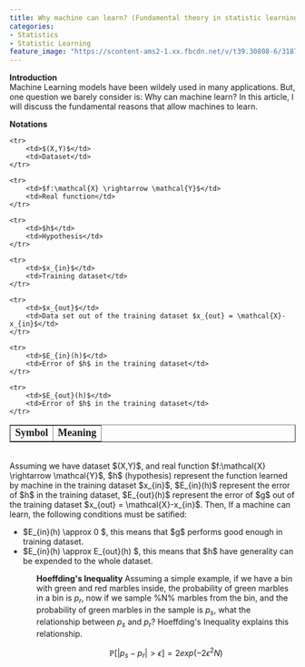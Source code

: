 ```yaml
---
title: Why machine can learn? (Fundamental theory in statistic learning)
categories:
- Statistics
- Statistic Learning
feature_image: "https://scontent-ams2-1.xx.fbcdn.net/v/t39.30808-6/318727714_1298950054279522_1327222508011670093_n.jpg?_nc_cat=108&ccb=1-7&_nc_sid=730e14&_nc_ohc=TnxHVTXAD_IAX-HmZVu&_nc_ht=scontent-ams2-1.xx&oh=00_AfBSzcy1lv2fJGWPylw7pRDyxpG_NNwrFmcdUXnopbawrg&oe=6394F523"
---
```

<head>
    <script src="https://cdn.mathjax.org/mathjax/latest/MathJax.js?config=TeX-AMS-MML_HTMLorMML" type="text/javascript"></script>
    <script type="text/x-mathjax-config">
        MathJax.Hub.Config({
            tex2jax: {
            skipTags: ['script', 'noscript', 'style', 'textarea', 'pre'],
            inlineMath: [['$','$']]
            }
        });
    </script>
</head>

**Introduction**\
Machine Learning models have been wildely used in many applications. But, one question we barely consider is: Why can machine learn? In this article, I will discuss the fundamental reasons that allow machines to learn.


**Notations**
<table border="1">
    <tr>
        <td><font face="黑体" size=4><b>Symbol</b></font></td>
        <td><font face="黑体" size=4><b>Meaning</b></font></td>
    </tr>

    <tr>
        <td>$(X,Y)$</td>
        <td>Dataset</td>
    </tr>

    <tr>
        <td>$f:\mathcal{X} \rightarrow \mathcal{Y}$</td>
        <td>Real function</td>
    </tr>

    <tr>
        <td>$h$</td>
        <td>Hypothesis</td>
    </tr>

    <tr>
        <td>$x_{in}$</td>
        <td>Training dataset</td>
    </tr>

    <tr>
        <td>$x_{out}$</td>
        <td>Data set out of the training dataset $x_{out} = \mathcal{X}-x_{in}$</td>
    </tr>

    <tr>
        <td>$E_{in}(h)$</td>
        <td>Error of $h$ in the training dataset</td>
    </tr>

    <tr>
        <td>$E_{out}(h)$</td>
        <td>Error of $h$ in the training dataset</td>
    </tr>
</table>
<br />
Assuming we have dataset $(X,Y)$, and real function $f:\mathcal{X} \rightarrow \mathcal{Y}$, $h$ (hypothesis) represent the function learned by machine in the training dataset $x_{in}$, $E_{in}(h)$ represent the 
error of $h$ in the training dataset, $E_{out}(h)$ represent the error of $g$ out of the training dataset $x_{out} = \mathcal{X}-x_{in}$. Then, If a machine can learn, the following conditions must be satified:
<ul>
<li>$E_{in}(h) \approx 0 $, this means that $g$ performs good enough in training dataset. </li>
<li>$E_{in}(h) \approx E_{out}(h) $, this means that $h$ have generality can be expended to the whole dataset. </li>
<ul>

**Hoeffding's Inequality**
Assuming a simple example, if we have a bin with green and red marbles inside, the probability of green marbles in a bin is $p_r$, now if we sample %N% marbles from the bin, and the probability of green marbles in the 
sample is $p_s$, what the relationship between $p_s$ and $p_r$? Hoeffding's Inequality explains this relationship.

$$\mathbb{P}[|p_s-p_r|>\epsilon] = 2exp(-2\epsilon^2N)$$
